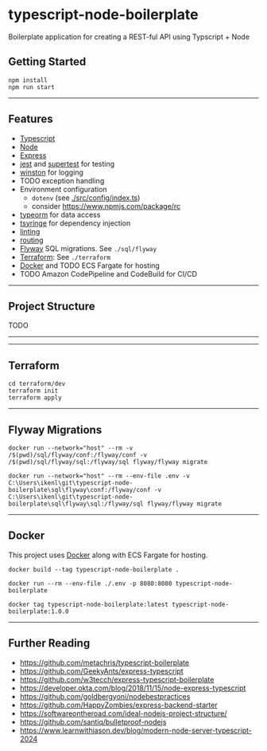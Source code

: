 # typescript-node-boilerplate

Boilerplate application for creating a REST-ful API using Typscript + Node

## Getting Started

```
npm install
npm run start
```

---

## Features

- [Typescript](https://www.typescriptlang.org/)
- [Node](https://nodejs.org/en/)
- [Express](https://expressjs.com/)
- [jest](https://jestjs.io/) and [supertest](https://github.com/visionmedia/supertest) for testing
- [winston](https://github.com/winstonjs/winston) for logging
- TODO exception handling
- Environment configuration
  - `dotenv` (see [./src/config/index.ts](./src/config/index.ts))
  - consider https://www.npmjs.com/package/rc
- [typeorm](https://typeorm.io/#/) for data access
- [tsyringe](https://github.com/microsoft/tsyringe) for dependency injection
- [linting](eslintrc.js)
- [routing](src/routes/index.ts)
- [Flyway](https://flywaydb.org/) SQL migrations. See `./sql/flyway`
- [Terraform](https://www.terraform.io/): See `./terraform`
- [Docker](https://www.docker.com/) and TODO ECS Fargate for hosting
- TODO Amazon CodePipeline and CodeBuild for CI/CD

---

## Project Structure

TODO

---

---

## Terraform

```
cd terraform/dev
terraform init
terraform apply
```

---

## Flyway Migrations

```
docker run --network="host" --rm -v /$(pwd)/sql/flyway/conf:/flyway/conf -v /$(pwd)/sql/flyway/sql:/flyway/sql flyway/flyway migrate

docker run --network="host" --rm --env-file .env -v C:\Users\ikenl\git\typescript-node-boilerplate\sql\flyway\conf:/flyway/conf -v C:\Users\ikenl\git\typescript-node-boilerplate\sql\flyway\sql:/flyway/sql flyway/flyway migrate
```

---

## Docker

This project uses [Docker](https://www.docker.com/) along with ECS Fargate for hosting.

```
docker build --tag typescript-node-boilerplate .

docker run --rm --env-file ./.env -p 8080:8080 typescript-node-boilerplate

docker tag typescript-node-boilerplate:latest typescript-node-boilerplate:1.0.0
```

---

## Further Reading

- https://github.com/metachris/typescript-boilerplate
- https://github.com/GeekyAnts/express-typescript
- https://github.com/w3tecch/express-typescript-boilerplate
- https://developer.okta.com/blog/2018/11/15/node-express-typescript
- https://github.com/goldbergyoni/nodebestpractices
- https://github.com/HappyZombies/express-backend-starter
- https://softwareontheroad.com/ideal-nodejs-project-structure/
- https://github.com/santiq/bulletproof-nodejs
- https://www.learnwithjason.dev/blog/modern-node-server-typescript-2024